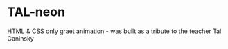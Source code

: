 # TAL-neon
HTML &amp; CSS only graet animation - was built as a tribute to the teacher Tal Ganinsky
